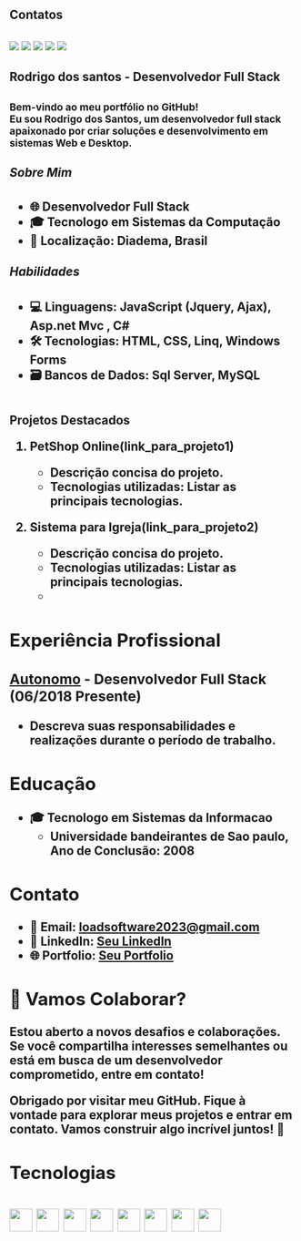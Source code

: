    <div>
  <h2>Contatos
  <h2>
   <div>
<a href="https://www.youtube.com/seu-canal-youtube-aqui" target="_blank"><img src="https://img.shields.io/badge/YouTube-FF0000?style=for-the-badge&logo=youtube&logoColor=white" target="_blank"></a>
<a href="https://instagram.com/rodrigosistemas?igshid=ZDdkNTZiNTM=" target="_blank"><img src="https://img.shields.io/badge/-Instagram-%23E4405F?style=for-the-badge&logo=instagram&logoColor=white" target="_blank"></a>
<a href="https://twitter.com/Rodrigo96692207/status/1491208091995865088?t=Yno7zzGGym-X6PFxyj1xmQ&s=19" target="_blank"><img src="https://img.shields.io/badge/Twitch-9146FF?style=for-the-badge&logo=twitch&logoColor=white" target="_blank"></a>
<a href = "https://https://v8santos2020@gmail.com"><img src="https://img.shields.io/badge/Gmail-D14836?style=for-the-badge&logo=gmail&logoColor=white" target="_blank"></a>
<a href="https://www.linkedin.com/in/rodrigo-desenvolvedor" target="_blank"><img src="https://img.shields.io/badge/-LinkedIn-%230077B5?style=for-the-badge&logo=linkedin&logoColor=white" target="_blank"></a>   
</div>
   <body>
<h2>Rodrigo dos santos - Desenvolvedor Full Stack<h2>
 <div>
  <sub> Bem-vindo ao meu portfólio no GitHub!<br> Eu sou Rodrigo dos Santos, um desenvolvedor full stack apaixonado por criar soluções e desenvolvimento em sistemas Web e Desktop.
 
 </sub>
  <h5>Sobre Mim</h5> 

- 🌐 Desenvolvedor Full Stack
- 🎓 Tecnologo em Sistemas da Computação
- 📍 Localização: Diadema, Brasil

<h5>Habilidades</h5> 

- 💻 Linguagens: JavaScript (Jquery, Ajax), Asp.net Mvc , C#
- 🛠️ Tecnologias: HTML, CSS, Linq, Windows Forms
- 🗃️ Bancos de Dados: Sql Server, MySQL
  
 <div><br>
  Projetos Destacados

1. **PetShop Online(link_para_projeto1)**
   - Descrição concisa do projeto.
   - Tecnologias utilizadas: Listar as principais tecnologias.

2. **Sistema para Igreja(link_para_projeto2)**
   - Descrição concisa do projeto.
   - Tecnologias utilizadas: Listar as principais tecnologias.
   - 

## Experiência Profissional

### [Autonomo](Free-lancer) - Desenvolvedor Full Stack (06/2018 Presente)

- Descreva suas responsabilidades e realizações durante o período de trabalho.


## Educação

- 🎓 Tecnologo em Sistemas da Informacao
  - Universidade bandeirantes de Sao paulo, Ano de Conclusão: 2008

## Contato

- 📧 Email: loadsoftware2023@gmail.com
- 🔗 LinkedIn: [Seu LinkedIn](https://www.linkedin.com/in/seu-linkedin/)
- 🌐 Portfolio: [Seu Portfolio](https://seu-portfolio.com)

## 🤝 Vamos Colaborar?

Estou aberto a novos desafios e colaborações. Se você compartilha interesses semelhantes ou está em busca de um desenvolvedor comprometido, entre em contato!

Obrigado por visitar meu GitHub. Fique à vontade para explorar meus projetos e entrar em contato. Vamos construir algo incrível juntos! 🚀
 </div>
 
<div>
 <h2>Tecnologias <h2>
<img src="https://cdn.jsdelivr.net/gh/devicons/devicon/icons/csharp/csharp-original.svg" width="40" height="40"/>
<img src="https://cdn.jsdelivr.net/gh/devicons/devicon/icons/dot-net/dot-net-original.svg" width="40" height="40" />
<img src="https://cdn.jsdelivr.net/gh/devicons/devicon/icons/html5/html5-original.svg" width="40" height="40" />
<img src="https://cdn.jsdelivr.net/gh/devicons/devicon/icons/css3/css3-original.svg" width="40" height="40" />                                                                                                            
<img src="https://cdn.jsdelivr.net/gh/devicons/devicon/icons/bootstrap/bootstrap-original.svg" width="40" height="40" />                                   <img src="https://cdn.jsdelivr.net/gh/devicons/devicon/icons/jquery/jquery-original-wordmark.svg" width="40" height="40" />
<img src="https://cdn.jsdelivr.net/gh/devicons/devicon/icons/microsoftsqlserver/microsoftsqlserver-plain-wordmark.svg" width="40" height="40" />
<img src="https://cdn.jsdelivr.net/gh/devicons/devicon/icons/git/git-original.svg" width="40" height="40"/>                       </div>                  
</body>
        
     
  

 

   
   
  


 
          


